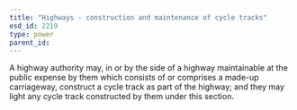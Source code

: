 ```yaml
---
title: "Highways - construction and maintenance of cycle tracks"
esd_id: 2219
type: power
parent_id:  
---
```


A highway authority may, in or by the side of a highway maintainable at the public expense by them which consists of or comprises a made-up carriageway, construct a cycle track as part of the highway; and they may light any cycle track constructed by them under this section.

